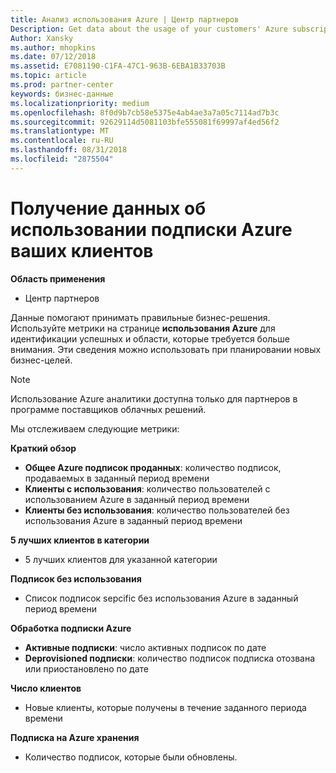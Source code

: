 ```yaml
---
title: Анализ использования Azure | Центр партнеров
Description: Get data about the usage of your customers' Azure subscriptions.
Author: Xansky
ms.author: mhopkins
ms.date: 07/12/2018
ms.assetid: E7081190-C1FA-47C1-963B-6EBA1B33703B
ms.topic: article
ms.prod: partner-center
keywords: бизнес-данные
ms.localizationpriority: medium
ms.openlocfilehash: 8f0d9b7cb58e5375e4ab4ae3a7a05c7114ad7b3c
ms.sourcegitcommit: 92629114d5081103bfe555081f69997af4ed56f2
ms.translationtype: MT
ms.contentlocale: ru-RU
ms.lasthandoff: 08/31/2018
ms.locfileid: "2875504"
---
```

# <a name="get-data-about-the-usage-of-your-customers-azure-subscriptions"></a>Получение данных об использовании подписки Azure ваших клиентов 

**Область применения**
- Центр партнеров

Данные помогают принимать правильные бизнес-решения. Используйте метрики на странице **использования Azure** для идентификации успешных и области, которые требуется больше внимания. Эти сведения можно использовать при планировании новых бизнес-целей.

> [!NOTE]
> Использование Azure аналитики доступна только для партнеров в программе поставщиков облачных решений.

Мы отслеживаем следующие метрики:

**Краткий обзор**  
 - **Общее Azure подписок проданных**: количество подписок, продаваемых в заданный период времени  
 - **Клиенты с использования**: количество пользователей с использованием Azure в заданный период времени  
 - **Клиенты без использования**: количество пользователей без использования Azure в заданный период времени  

**5 лучших клиентов в категории**  
 -  5 лучших клиентов для указанной категории  

**Подписок без использования**  
 -  Список подписок sepcific без использования Azure в заданный период времени  

**Обработка подписки Azure**  
 - **Активные подписки**: число активных подписок по дате  
 - **Deprovisioned подписки**: количество подписок подписка отозвана или приостановлено по дате  

**Число клиентов**
 - Новые клиенты, которые получены в течение заданного периода времени  

**Подписка на Azure хранения**  
 - Количество подписок, которые были обновлены.   
  